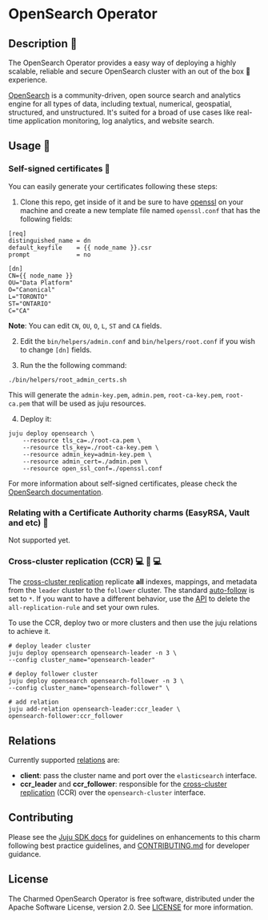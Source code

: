 # OpenSearch Operator

## Description :pencil:

The OpenSearch Operator provides a easy way of deploying a highly scalable, reliable and secure OpenSearch cluster with an out of the box :gift: experience.

[OpenSearch](https://opensearch.org/)  is a community-driven, open source search and analytics engine for all types of data, including textual, numerical, geospatial, structured, and unstructured. It's suited for a broad of use cases like real-time application monitoring, log analytics, and website search.


## Usage :crystal_ball:

### Self-signed certificates :lock_with_ink_pen:

You can easily generate your certificates following these steps:

1. Clone this repo, get inside of it and be sure to have [openssl](https://www.openssl.org/) on your machine and create a new template file named `openssl.conf` that has the following fields:
```
[req]
distinguished_name = dn
default_keyfile    = {{ node_name }}.csr
prompt             = no

[dn]
CN={{ node_name }}
OU="Data Platform"
O="Canonical"
L="TORONTO"
ST="ONTARIO"
C="CA"
```
**Note**: You can edit `CN`, `OU`, `O`, `L`, `ST` and `CA` fields.

2. Edit the `bin/helpers/admin.conf` and `bin/helpers/root.conf` if you wish to change `[dn]` fields.

3. Run the the following command:
```shell
./bin/helpers/root_admin_certs.sh
```

This will generate the `admin-key.pem`, `admin.pem`, `root-ca-key.pem`, `root-ca.pem` that will be used as juju resources.

4. Deploy it:
```shell
juju deploy opensearch \
    --resource tls_ca=./root-ca.pem \
    --resource tls_key=./root-ca-key.pem \
    --resource admin_key=admin-key.pem \
    --resource admin_cert=./admin.pem \
    --resource open_ssl_conf=./openssl.conf
```

For more information about self-signed certificates, please check the [OpenSearch documentation](https://opensearch.org/docs/latest/security-plugin/configuration/generate-certificates/).


### Relating with a Certificate Authority charms (EasyRSA, Vault and etc) :cop:

Not supported yet.

### Cross-cluster replication (CCR) :computer: :arrows_counterclockwise: :computer:
The [cross-cluster replication](https://opensearch.org/docs/latest/replication-plugin/index/) replicate **all**  indexes, mappings, and metadata from the `leader` cluster to the `follower` cluster. The standard [auto-follow](https://opensearch.org/docs/latest/replication-plugin/auto-follow/) is set to `*`. If you want to have a different behavior, use the [API](https://opensearch.org/docs/latest/replication-plugin/api/) to delete the `all-replication-rule` and set your own rules.

To use the CCR, deploy two or more clusters and then use the juju relations to achieve it.

```shell
# deploy leader cluster
juju deploy opensearch opensearch-leader -n 3 \
--config cluster_name="opensearch-leader"

# deploy follower cluster
juju deploy opensearch opensearch-follower -n 3 \
--config cluster_name="opensearch-follower" \

# add relation
juju add-relation opensearch-leader:ccr_leader \
opensearch-follower:ccr_follower
```
## Relations

Currently supported [relations](https://juju.is/docs/olm/relations) are:

* **client**: pass the cluster name and port over the `elasticsearch` interface.
* **ccr_leader** and **ccr_follower**: responsible for the [cross-cluster replication](https://opensearch.org/docs/latest/replication-plugin/index/) (CCR) over the `opensearch-cluster` interface.

## Contributing


Please see the [Juju SDK docs](https://juju.is/docs/sdk) for guidelines on enhancements to this
charm following best practice guidelines, and
[CONTRIBUTING.md](https://github.com/canonical/opensearch-operator/blob/main/CONTRIBUTING.md) for developer
guidance.

## License
The Charmed OpenSearch Operator is free software, distributed under the Apache Software License, version 2.0. See [LICENSE](https://github.com/canonical/opensearch-operator/blob/main/LICENSE) for more information.
